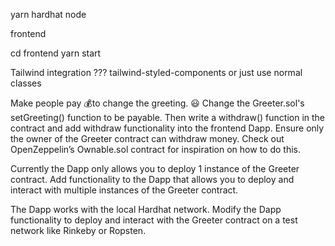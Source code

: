 yarn hardhat node

frontend

cd frontend
yarn start

Tailwind integration ??? tailwind-styled-components or just use normal classes

Make people pay 💰to change the greeting. 😃 Change the Greeter.sol's setGreeting() function to be payable. Then write a withdraw() function in the contract and add withdraw functionality into the frontend Dapp. Ensure only the owner of the Greeter contract can withdraw money. Check out OpenZeppelin’s Ownable.sol contract for inspiration on how to do this.

Currently the Dapp only allows you to deploy 1 instance of the Greeter contract. Add functionality to the Dapp that allows you to deploy and interact with multiple instances of the Greeter contract.

The Dapp works with the local Hardhat network. Modify the Dapp functionality to deploy and interact with the Greeter contract on a test network like Rinkeby or Ropsten.

